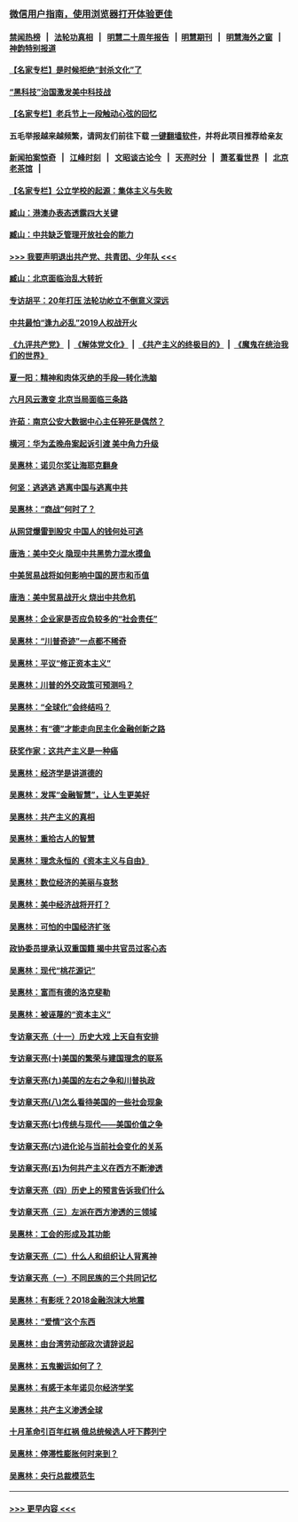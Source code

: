 ### [微信用户指南，使用浏览器打开体验更佳](https://github.com/gfw-breaker/banned-news1/blob/master/indexes/wechat-guide.md?t=0)
#### [禁闻热榜](热点新闻.md?t=0)  &nbsp;&nbsp;|&nbsp;&nbsp; [法轮功真相](https://github.com/gfw-breaker/truth/blob/master/README.md?t=0) &nbsp;&nbsp;|&nbsp;&nbsp; [明慧二十周年报告](https://github.com/gfw-breaker/mh-reports/blob/master/README.md?t=0) &nbsp;&nbsp;|&nbsp;&nbsp;[明慧期刊](https://github.com/gfw-breaker/mh-qikan) &nbsp;&nbsp;|&nbsp;&nbsp; [明慧海外之窗](https://github.com/gfw-breaker/mh-news/blob/master/README.md?t=0) &nbsp;&nbsp;|&nbsp;&nbsp; [神韵特别报道](https://github.com/gfw-breaker/mh-news/blob/master/shenyun.md?t=0)
#### [【名家专栏】是时候拒绝“封杀文化”了](../pages/nsc423/n11814093.md?t=02120902) 
#### [“黑科技”治国激发美中科技战](../pages/nsc423/n11638056.md?t=02120902) 
#### [【名家专栏】老兵节上一段触动心弦的回忆](../pages/nsc423/n11646016.md?t=02120902) 
#### 五毛举报越来越频繁，请网友们前往下载 [一键翻墙软件](https://github.com/gfw-breaker/ssr-accounts)，并将此项目推荐给亲友
#### [新闻拍案惊奇](https://github.com/gfw-breaker/banned-news1/blob/master/pages/link4.md) &nbsp;&nbsp;|&nbsp;&nbsp; [江峰时刻](https://github.com/gfw-breaker/banned-news1/blob/master/pages/link4.md) &nbsp;&nbsp;|&nbsp;&nbsp; [文昭谈古论今](https://github.com/gfw-breaker/banned-news1/blob/master/pages/link4.md) &nbsp;&nbsp;|&nbsp;&nbsp; [天亮时分](https://github.com/gfw-breaker/banned-news1/blob/master/pages/link4.md) &nbsp;&nbsp;|&nbsp;&nbsp; [萧茗看世界](https://github.com/gfw-breaker/banned-news1/blob/master/pages/link4.md) &nbsp;&nbsp;|&nbsp;&nbsp; [北京老茶馆](https://github.com/gfw-breaker/banned-news1/blob/master/pages/link4.md) &nbsp;&nbsp;|&nbsp;&nbsp; 
#### [【名家专栏】公立学校的起源：集体主义与失败](../pages/nsc423/n11601833.md?t=02120902) 
#### [臧山：港澳办表态透露四大关键](../pages/nsc423/n11421628.md?t=02120902) 
#### [臧山：中共缺乏管理开放社会的能力](../pages/nsc423/n11407457.md?t=02120902) 
#### [>>> 我要声明退出共产党、共青团、少年队 <<<](https://github.com/begood0513/goodnews/blob/master/quit/letter.md) 
#### [臧山：北京面临治乱大转折](../pages/nsc423/n11406895.md?t=02120902) 
#### [专访胡平：20年打压 法轮功屹立不倒意义深远](../pages/nsc423/n11398800.md?t=02120902) 
#### [中共最怕“逢九必乱”2019人权战开火](../pages/nsc423/n11385248.md?t=02120902) 
#### [《九评共产党》](https://github.com/begood0513/9ping.md/blob/master/README.md) &nbsp;|&nbsp; [《解体党文化》](../../../../jtdwh.md/blob/master/README.md)  &nbsp;|&nbsp; [《共产主义的终极目的》](../../../../gczydzjmd.md/blob/master/README.md) &nbsp;|&nbsp; [《魔鬼在统治我们的世界》](../../../../mgztzwmdsj.md/blob/master/README.md) 
#### [夏一阳：精神和肉体灭绝的手段—转化洗脑](../pages/nsc423/n11368250.md?t=02120902) 
#### [六月风云激变 北京当局面临三条路](../pages/nsc423/n11313668.md?t=02120902) 
#### [许茹：南京公安大数据中心主任猝死是偶然？](../pages/nsc423/n11064744.md?t=02120902) 
#### [横河：华为孟晚舟案起诉引渡 美中角力升级](../pages/nsc423/n11027230.md?t=02120902) 
#### [吴惠林：诺贝尔奖让海耶克翻身](../pages/nsc423/n10890049.md?t=02120902) 
#### [何坚：逃逃逃 逃离中国与逃离中共](../pages/nsc423/n10592891.md?t=02120902) 
#### [吴惠林：“商战”何时了？](../pages/nsc423/n10573558.md?t=02120902) 
#### [从网贷爆雷到股灾 中国人的钱何处可逃](../pages/nsc423/n10572800.md?t=02120902) 
#### [唐浩：美中交火 隐现中共黑势力混水摸鱼](../pages/nsc423/n10544040.md?t=02120902) 
#### [中美贸易战将如何影响中国的房市和币值](../pages/nsc423/n10543697.md?t=02120902) 
#### [唐浩：美中贸易战开火 烧出中共危机](../pages/nsc423/n10540126.md?t=02120902) 
#### [吴惠林：企业家是否应负较多的“社会责任”](../pages/nsc423/n10535022.md?t=02120902) 
#### [吴惠林：“川普奇迹”一点都不稀奇](../pages/nsc423/n10512808.md?t=02120902) 
#### [吴惠林：平议“修正资本主义”](../pages/nsc423/n10495724.md?t=02120902) 
#### [吴惠林：川普的外交政策可预测吗？](../pages/nsc423/n10462387.md?t=02120902) 
#### [吴惠林：“全球化”会终结吗？](../pages/nsc423/n10452838.md?t=02120902) 
#### [吴惠林：有“德”才能走向民主化金融创新之路](../pages/nsc423/n10432292.md?t=02120902) 
#### [获奖作家：这共产主义是一种癌](../pages/nsc423/n10431541.md?t=02120902) 
#### [吴惠林：经济学是讲道德的](../pages/nsc423/n10398014.md?t=02120902) 
#### [吴惠林：发挥“金融智慧”，让人生更美好](../pages/nsc423/n10375019.md?t=02120902) 
#### [吴惠林：共产主义的真相](../pages/nsc423/n10351394.md?t=02120902) 
#### [吴惠林：重拾古人的智慧](../pages/nsc423/n10337691.md?t=02120902) 
#### [吴惠林：理念永恒的《资本主义与自由》](../pages/nsc423/n10316274.md?t=02120902) 
#### [吴惠林：数位经济的美丽与哀愁](../pages/nsc423/n10292946.md?t=02120902) 
#### [吴惠林：美中经济战将开打？](../pages/nsc423/n10258825.md?t=02120902) 
#### [吴惠林：可怕的中国经济扩张](../pages/nsc423/n10219147.md?t=02120902) 
#### [政协委员提承认双重国籍 揭中共官员过客心态](../pages/nsc423/n10208809.md?t=02120902) 
#### [吴惠林：现代“桃花源记”](../pages/nsc423/n10185234.md?t=02120902) 
#### [吴惠林：富而有德的洛克斐勒](../pages/nsc423/n10142264.md?t=02120902) 
#### [吴惠林：被诬蔑的“资本主义”](../pages/nsc423/n10124816.md?t=02120902) 
#### [专访章天亮（十一）历史大戏 上天自有安排](../pages/nsc423/n10094905.md?t=02120902) 
#### [专访章天亮(十)美国的繁荣与建国理念的联系](../pages/nsc423/n10094899.md?t=02120902) 
#### [专访章天亮(九)美国的左右之争和川普执政](../pages/nsc423/n10094889.md?t=02120902) 
#### [专访章天亮(八)怎么看待美国的一些社会现象](../pages/nsc423/n10094857.md?t=02120902) 
#### [专访章天亮(七)传统与现代——美国价值之争](../pages/nsc423/n10093140.md?t=02120902) 
#### [专访章天亮(六)进化论与当前社会变化的关系](../pages/nsc423/n10092036.md?t=02120902) 
#### [专访章天亮(五)为何共产主义在西方不断渗透](../pages/nsc423/n10083620.md?t=02120902) 
#### [专访章天亮（四）历史上的预言告诉我们什么](../pages/nsc423/n10083606.md?t=02120902) 
#### [专访章天亮（三）左派在西方渗透的三领域](../pages/nsc423/n10081115.md?t=02120902) 
#### [吴惠林：工会的形成及其功能](../pages/nsc423/n10080633.md?t=02120902) 
#### [专访章天亮（二）什么人和组织让人背离神](../pages/nsc423/n10076637.md?t=02120902) 
#### [专访章天亮（一）不同民族的三个共同记忆](../pages/nsc423/n10074188.md?t=02120902) 
#### [吴惠林：有影呒？2018金融泡沫大地震](../pages/nsc423/n10040534.md?t=02120902) 
#### [吴惠林：“爱情”这个东西](../pages/nsc423/n10019423.md?t=02120902) 
#### [吴惠林：由台湾劳动部政次请辞说起](../pages/nsc423/n9979679.md?t=02120902) 
#### [吴惠林：五鬼搬运如何了？](../pages/nsc423/n9925338.md?t=02120902) 
#### [吴惠林：有感于本年诺贝尔经济学奖](../pages/nsc423/n9871883.md?t=02120902) 
#### [吴惠林：共产主义渗透全球](../pages/nsc423/n9812748.md?t=02120902) 
#### [十月革命引百年红祸 俄总统候选人吁下葬列宁](../pages/nsc423/n9810182.md?t=02120902) 
#### [吴惠林：停滞性膨胀何时来到？](../pages/nsc423/n9764136.md?t=02120902) 
#### [吴惠林：央行总裁模范生](../pages/nsc423/n9728134.md?t=02120902) 

----
#### [ >>> 更早内容 <<< ](../indexes/nsc423-earlier.md)
